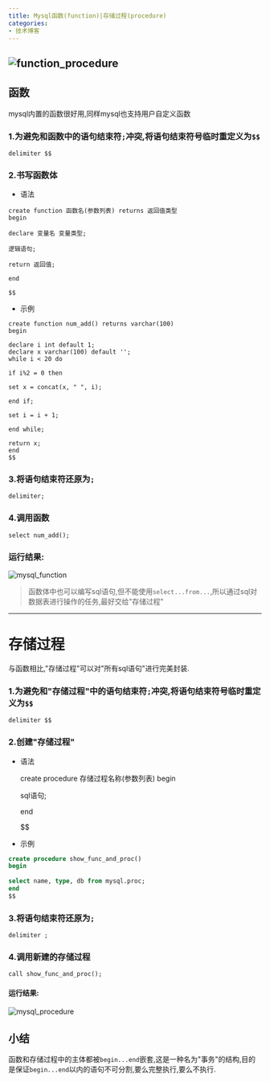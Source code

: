 ```yaml
---
title: Mysql函数(function)|存储过程(procedure)
categories:
- 技术博客
---
```




![function_procedure](https://v2fy.com/asset/0i/jikemiji/jikemiji-md/2020-12-26-mysql-function-procedure-1609033847000.assets/3203841-c3d96c220efbb23f.png)
----
## 函数

mysql内置的函数很好用,同样mysql也支持用户自定义函数


### 1.为避免和函数中的语句结束符`;`冲突,将语句结束符号临时重定义为`$$`



````mysql
delimiter $$
````



### 2.书写函数体

- 语法
```mysql
create function 函数名(参数列表) returns 返回值类型
begin
    
declare 变量名 变量类型;
    
逻辑语句;
    
return 返回值;
    
end
    
$$

```


- 示例

```mysql
create function num_add() returns varchar(100)
begin
    
declare i int default 1;
declare x varchar(100) default '';
while i < 20 do
    
if i%2 = 0 then
    
set x = concat(x, " ", i);
    
end if;
    
set i = i + 1;
    
end while;
    
return x;
end
$$
```

### 3.将语句结束符还原为`;`

````mysql
delimiter;
````



### 4.调用函数

```mysql
select num_add();
```



### 运行结果:


![mysql_function](https://v2fy.com/asset/0i/jikemiji/jikemiji-md/2020-12-26-mysql-function-procedure-1609033847000.assets/3203841-50de96abc56c626e.png)


> 函数体中也可以编写sql语句,但不能使用`select...from...`,所以通过sql对数据表进行操作的任务,最好交给"存储过程"

----

# 存储过程
与函数相比,"存储过程"可以对"所有sql语句"进行完美封装.



### 1.为避免和"存储过程"中的语句结束符`;`冲突,将语句结束符号临时重定义为`$$`



````mysql
delimiter $$
````



### 2.创建"存储过程"

- 语法

  
    create procedure 存储过程名称(参数列表)
    begin
    
    sql语句;    
    

    end
    
    $$


- 示例

```sql
create procedure show_func_and_proc()
begin
    
select name, type, db from mysql.proc;
end
$$
```


### 3.将语句结束符还原为`;`

```mysql
delimiter ;
```



### 4.调用新建的存储过程
```mysql
call show_func_and_proc();
```
#### 运行结果:


![mysql_procedure](https://v2fy.com/asset/0i/jikemiji/jikemiji-md/2020-12-26-mysql-function-procedure-1609033847000.assets/3203841-6b49d61fedf5e69c.png)



## 小结



函数和存储过程中的主体都被`begin...end`嵌套,这是一种名为"事务"的结构,目的是保证`begin...end`以内的语句不可分割,要么完整执行,要么不执行.









